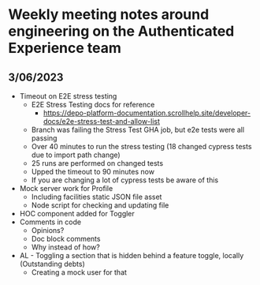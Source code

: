 # Weekly meeting notes around engineering on the Authenticated Experience team

## 3/06/2023

- Timeout on E2E stress testing
	- E2E Stress Testing docs for reference
	  - https://depo-platform-documentation.scrollhelp.site/developer-docs/e2e-stress-test-and-allow-list 
	- Branch was failing the Stress Test GHA job, but e2e tests were all passing 
	- Over 40 minutes to run the stress testing (18 changed cypress tests due to import path change)
	- 25 runs are performed on changed tests
	- Upped the timeout to 90 minutes now
	- If you are changing a lot of cypress tests be aware of this
- Mock server work for Profile
	- Including facilities static JSON file asset
	- Node script for checking and updating file
- HOC component added for Toggler
- Comments in code
	- Opinions?
	- Doc block comments
	- Why instead of how?
- AL - Toggling a section that is hidden behind a feature toggle, locally (Outstanding debts)
	- Creating a mock user for that
